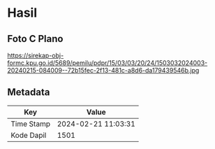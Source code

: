 # Hasil

## Foto C Plano

https://sirekap-obj-formc.kpu.go.id/5689/pemilu/pdpr/15/03/03/20/24/1503032024003-20240215-084009--72b15fec-2f13-481c-a8d6-da179439546b.jpg


## Metadata

| Key        | Value               |
| ---------- | ------------------- |
| Time Stamp | 2024-02-21 11:03:31 |
| Kode Dapil | 1501                |



